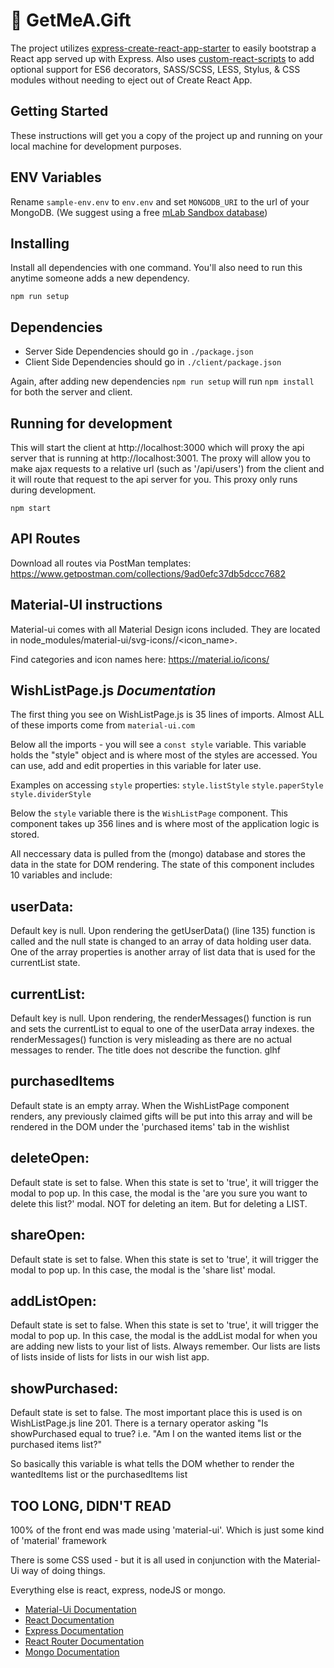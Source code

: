 # 🎁 GetMeA.Gift

The project utilizes [express-create-react-app-starter](https://github.com/rosswaycaster/express-create-react-app-starter) to easily bootstrap a React app served up with Express. Also uses [custom-react-scripts](https://github.com/kitze/custom-react-scripts) to add optional support for ES6 decorators, SASS/SCSS, LESS, Stylus, & CSS modules without needing to eject out of Create React App.

## Getting Started

These instructions will get you a copy of the project up and running on your local machine for development purposes.

## ENV Variables

Rename `sample-env.env` to `env.env` and set `MONGODB_URI` to the url of your MongoDB. (We suggest using a free [mLab Sandbox database](https://www.mlab.com))

## Installing

Install all dependencies with one command. You'll also need to run this anytime someone adds a new dependency.
```
npm run setup
```

## Dependencies

- Server Side Dependencies should go in `./package.json`
- Client Side Dependencies should go in `./client/package.json`

Again, after adding new dependencies `npm run setup` will run `npm install` for both the server and client.

## Running for development

This will start the client at http://localhost:3000 which will proxy the api server that is running at http://localhost:3001. The proxy will allow you to make ajax requests to a relative url (such as '/api/users') from the client and it will route that request to the api server for you. This proxy only runs during development.
```
npm start
```

## API Routes

Download all routes via PostMan templates:
https://www.getpostman.com/collections/9ad0efc37db5dccc7682

## Material-UI instructions

Material-ui comes with all Material Design icons included. They are located in node_modules/material-ui/svg-icons/<category>/<icon_name>.

Find categories and icon names here: https://material.io/icons/

## WishListPage.js *Documentation*
The first thing you see on WishListPage.js is 35 lines of imports.  Almost ALL  of these imports come from `material-ui.com`

Below all the imports - you will see a `const style` variable. This variable holds the "style" object and is where most of the styles are accessed.  You can use, add and edit properties in this variable for later use.

Examples on accessing `style` properties:
`style.listStyle`
`style.paperStyle`
`style.dividerStyle`

Below the `style` variable there is the `WishListPage` component. This component takes up 356 lines and is where most of the application logic is stored.

All neccessary data is pulled from the (mongo) database and stores the data in the state for DOM rendering. The state of this component includes 10 variables and include:

## userData:
Default key is null. Upon rendering the getUserData() (line 135) function is called and the null state is changed to an array of data holding user data.  One of the array properties is another array of list data that is used for the currentList state.

## currentList:
Default key is null. Upon rendering, the renderMessages() function is run and sets the currentList to equal to one of the userData array indexes. the renderMessages() function is very misleading as there are no actual messages to render. The title does not describe the function. glhf

## purchasedItems
Default state is an empty array. When the WishListPage component renders, any previously claimed gifts will be put into this array and will be rendered in the DOM under the 'purchased items' tab in the wishlist

## deleteOpen:
Default state is set to false. When this state is set to 'true', it will trigger the modal to pop up. In this case, the modal is the 'are you sure you want to delete this list?' modal. NOT for deleting an item. But for deleting a LIST.

## shareOpen:
Default state is set to false. When this state is set to 'true', it will trigger the modal to pop up. In this case, the modal is the 'share list' modal.

## addListOpen:
Default state is set to false. When this state is set to 'true', it will trigger the modal to pop up. In this case, the modal is the addList modal for when you are adding new lists to your list of lists. Always remember. Our lists are lists of lists inside of lists for lists in our wish list app.

## showPurchased:
Default state is set to false. The most important place this is used is on WishListPage.js line 201.  There is a ternary operator asking "Is showPurchased equal to true? i.e. "Am I on the wanted items list or the purchased items list?"

So basically this variable is what tells the DOM whether to render the wantedItems list or the purchasedItems list  


## TOO LONG, DIDN'T READ
100% of the front end was made using 'material-ui'. Which is just some kind of 'material' framework

There is some CSS used - but it is all used in conjunction with the Material-Ui way of doing things.

Everything else is react, express, nodeJS or mongo.

- [Material-Ui Documentation](http://www.material-ui.com/#/)
- [React Documentation](https://reactjs.org/docs/hello-world.html)
- [Express Documentation](https://expressjs.com/en/guide/routing.html)
- [React Router Documentation](https://reacttraining.com/react-router/)
- [Mongo Documentation](https://docs.mongodb.com/manual/)
